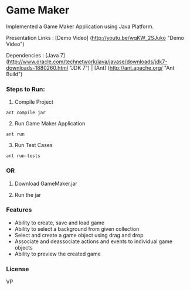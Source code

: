 # Game Maker

Implemented a Game Maker Application using Java Platform.

Presentation Links : [Demo Video] (http://youtu.be/wqKW_2SJuko "Demo Video")

Dependencies : [Java 7] (http://www.oracle.com/technetwork/java/javase/downloads/jdk7-downloads-1880260.html "JDK 7") | [Ant] (http://ant.apache.org/ "Ant Build")

### Steps to Run:

1) Compile Project
```
ant compile jar
```

2) Run Game Maker Application
```
ant run
```

3) Run Test Cases
```
ant run-tests
```

### OR

1) Download GameMaker.jar

2) Run the jar

### Features

- Ability to create, save and load game
- Ability to select a background from given collection
- Select and create a game object using drag and drop
- Associate and deassociate actions and events to individual game objects
- Ability to preview the created game

### License

VP